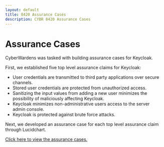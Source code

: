 ```yaml
---
layout: default
title: 8420 Assurance Cases
description: CYBR 8420 Assurance Cases
---
```

Assurance Cases
===============
CyberWardens was tasked with building assurance cases for Keycloak. 

First, we established five top level assurance claims for Keycloak:
<ul>
  <li>User credentials are transmitted to third party applications over secure channels.</li>
  <li>Stored user credentials are protected from unauthorized access.</li>
  <li>Sanitizing the input values from adding a new user minimizes the possibility of maliciously affecting Keycloak.</li>
  <li>Keycloak minimizes non-administrative users access to the server admin console.</li>
  <li>Keycloak is protected against brute force attacks.</li>
 </ul>

Next, we developed an assurance case for each top level assurance claim through Lucidchart.

<a href="https://www.lucidchart.com/documents/view/ba3f2ae5-7929-458f-850b-925295860062"> Click here to view the assurance cases.</a>

